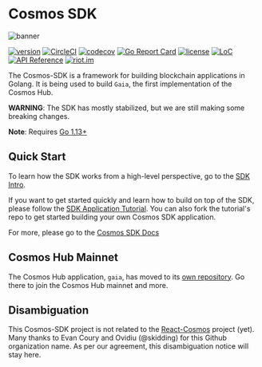 # Cosmos SDK
![banner](docs/cosmos-sdk-image.jpg)

[![version](https://img.shields.io/github/tag/cosmos/cosmos-sdk.svg)](https://github.com/evdatsion/cosmos-sdk/releases/latest)
[![CircleCI](https://circleci.com/gh/cosmos/cosmos-sdk/tree/master.svg?style=shield)](https://circleci.com/gh/cosmos/cosmos-sdk/tree/master)
[![codecov](https://codecov.io/gh/cosmos/cosmos-sdk/branch/master/graph/badge.svg)](https://codecov.io/gh/cosmos/cosmos-sdk)
[![Go Report Card](https://goreportcard.com/badge/github.com/evdatsion/cosmos-sdk)](https://goreportcard.com/report/github.com/evdatsion/cosmos-sdk)
[![license](https://img.shields.io/github/license/cosmos/cosmos-sdk.svg)](https://github.com/evdatsion/cosmos-sdk/blob/master/LICENSE)
[![LoC](https://tokei.rs/b1/github/cosmos/cosmos-sdk)](https://github.com/evdatsion/cosmos-sdk)
[![API Reference](https://godoc.org/github.com/evdatsion/cosmos-sdk?status.svg
)](https://godoc.org/github.com/evdatsion/cosmos-sdk)
[![riot.im](https://img.shields.io/badge/riot.im-JOIN%20CHAT-green.svg)](https://riot.im/app/#/room/#cosmos-sdk:matrix.org)

The Cosmos-SDK is a framework for building blockchain applications in Golang.
It is being used to build `Gaia`, the first implementation of the Cosmos Hub.

**WARNING**: The SDK has mostly stabilized, but we are still making some
breaking changes.

**Note**: Requires [Go 1.13+](https://golang.org/dl/)

## Quick Start

To learn how the SDK works from a high-level perspective, go to the [SDK Intro](./docs/intro/README.md).

If you want to get started quickly and learn how to build on top of the SDK, please follow the [SDK Application Tutorial](https://github.com/evdatsion/sdk-application-tutorial). You can also fork the tutorial's repo to get started building your own Cosmos SDK application.

For more, please go to the [Cosmos SDK Docs](./docs/README.md)

## Cosmos Hub Mainnet

The Cosmos Hub application, `gaia`, has moved to its [own repository](https://github.com/evdatsion/gaia). Go there to join the Cosmos Hub mainnet and more.

## Disambiguation

This Cosmos-SDK project is not related to the [React-Cosmos](https://github.com/react-cosmos/react-cosmos) project (yet). Many thanks to Evan Coury and Ovidiu (@skidding) for this Github organization name. As per our agreement, this disambiguation notice will stay here.
